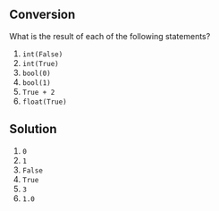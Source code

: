 ## Conversion

What is the result of each of the following statements?

1. `int(False)`
2. `int(True)`
3. `bool(0)`
4. `bool(1)`
5. `True + 2`
6. `float(True)`

## Solution

1. `0`
2. `1`
3. `False`
4. `True`
5. `3`
6. `1.0`
